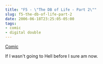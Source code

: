 ```yaml
---
title: "F5 - \"The DB of Life - Part 2\""
slug: f5-the-db-of-life-part-2
date: 2006-06-18T23:25:05-05:00
tags:
- comic
- digital double
---
```

[Comic](http://digitaldouble.smackjeeves.com/comics/54183/)

If I wasn't going to Hell before I sure am now.
